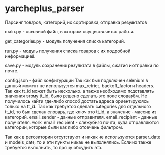 # yarcheplus_parser
Парсинг товаров, категорий, их сортировка, отправка результатов 

main.py - основной файл, в котором осуществляется работа. 

get_categories.py - модуль получения списка категорий.

run.py - модуль получения списка товаров с их подробной информацией.

save.py - модуль сохранения результата в файлы, сжатия и отправки по почте.

config.json - файл конфигурации
Так как был подключен selenium в данный момент не используется max_retries, backoff_factor и headers. 
Так как tt_id может быть несколько, а также необходимо подставлять значения этому tt_id, было решено сделать это поле словарём. Не получилось найти где-либо способ достать адреса ориентируюясь только на tt_id.
Так как требуется сделать categories для отдельного tt_id, то был сделан словарь, где ключ это tt_id, а значение - массив из категорий.
email_sender - данные отправителя.
email_recipient - данные получателя.
work_email_recipient - слежубная почта, куда отправляются категории, которые были как либо отсечены фильтром.

Так как в репозитории отсутствуют и никак не используются parser_date и models_date, то и эти пункты никак не выполнялись. Если их также требуется выполнить, то прошу обсудить это.
